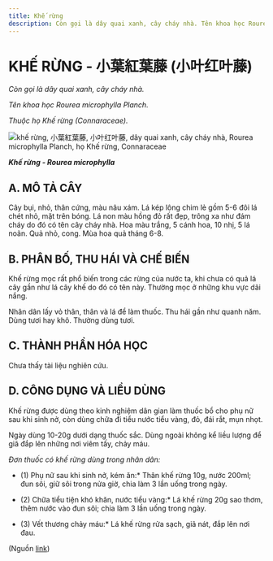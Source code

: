 ```yaml
---
title: Khế rừng
description: Còn gọi là dây quai xanh, cây cháy nhà. Tên khoa học Rourea microphylla Planch. Thuộc họ Khế rừng (Connaraceae).
---
```

# KHẾ RỪNG - 小葉紅葉藤 (小叶红叶藤)

*Còn gọi là dây quai xanh, cây cháy nhà.*

*Tên khoa học Rourea microphylla Planch.*

*Thuộc họ Khế rừng (Connaraceae).*

![khế rừng, 小葉紅葉藤, 小叶红叶藤, dây quai xanh, cây cháy nhà, Rourea microphylla Planch, họ Khế rừng, Connaraceae](/imgs/do-tat-loi/ctvvtvn/khe-rung.jpg)

***Khế rừng - Rourea microphylla***

## A. MÔ TẢ CÂY

Cây bụi, nhỏ, thân cứng, màu nâu xám. Lá kép lông chim lẻ gồm 5-6 đôi lá chét nhỏ, mặt trên bóng. Lá non màu hồng đỏ rất đẹp, trông xa như đám cháy do đó có tên cây cháy nhà. Hoa màu trắng, 5 cánh hoa, 10 nhị, 5 lá noãn. Quả nhỏ, cong. Mùa hoa quả tháng 6-8.

## B. PHÂN BỐ, THU HÁI VÀ CHẾ BIẾN

Khế rừng mọc rất phổ biến trong các rừng của nước ta, khi chưa có quả lá cây gần như lá cây khế do đó có tên này. Thường mọc ở những khu vực dãi nắng.

Nhân dân lấy vỏ thân, thân và lá để làm thuốc. Thu hái gần như quanh năm. Dùng tươi hay khô. Thường dùng tươi.

## C. THÀNH PHẦN HÓA HỌC

Chưa thấy tài liệu nghiên cứu.

## D. CÔNG DỤNG VÀ LIỀU DÙNG

Khế rừng được dùng theo kinh nghiệm dân gian làm thuốc bổ cho phụ nữ sau khi sinh nở, còn dùng chữa đi tiểu nước tiểu vàng, đỏ, đái rắt, mụn nhọt.

Ngày dùng 10-20g dưới dạng thuốc sắc. Dùng ngoài không kể liều lượng để giã đắp lên những nơi viêm tấy, chảy máu.

*Đơn thuốc có khế rừng dùng trong nhân dân:*

* (1) Phụ nữ sau khi sinh nở, kém ăn:* Thân khế rừng 10g, nước 200ml; đun sôi, giữ sôi trong nửa giờ, chia làm 3 lần uống trong ngày.

* (2) Chữa tiểu tiện khó khăn, nước tiểu vàng:* Lá khế rừng 20g sao thơm, thêm nước vào đun sôi; chia làm 3 lần uống trong ngày.

* (3) Vết thương chảy máu:* Lá khế rừng rửa sạch, giã nát, đắp lên nơi đau.

(Nguồn <a href="http://www.thuocvuonnha.com/nhung-cay-thuoc-va-vi-thuoc-viet-nam/ket-qua-tra-cuu/khe-rung" target="_blank">link</a>)
